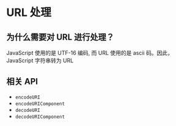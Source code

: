 # URL 处理

## 为什么需要对 URL 进行处理？

JavaScript 使用的是 UTF-16 编码, 而 URL 使用的是 ascii 码。因此，JavaScript 字符串转为 URL 

## 相关 API

- `encodeURI`
- `encodeURIComponent`
- `decodeURI`
- `decodeURIComponent`
